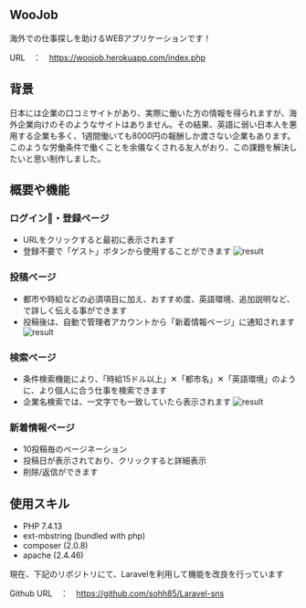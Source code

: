 ## WooJob
 
海外での仕事探しを助けるWEBアプリケーションです！

URL　：　https://woojob.herokuapp.com/index.php
 

 ## 背景
日本には企業の口コミサイトがあり、実際に働いた方の情報を得られますが、海外企業向けのそのようなサイトはありません。その結果、英語に弱い日本人を悪用する企業も多く、1週間働いても8000円の報酬しか渡さない企業もあります。このような労働条件で働くことを余儀なくされる友人がおり、この課題を解決したいと思い制作しました。


## 概要や機能

### ログイン・登録ページ
- URLをクリックすると最初に表示されます
- 登録不要で「ゲスト」ボタンから使用することができます
![result](https://user-images.githubusercontent.com/67961122/107377788-ae304a00-6b2e-11eb-8d76-1d3e6aaa3a1a.gif)


### 投稿ページ
- 都市や時給などの必須項目に加え、おすすめ度、英語環境、追加説明など、で詳しく伝える事ができます
- 投稿後は、自動で管理者アカウントから「新着情報ページ」に通知されます
![result](https://user-images.githubusercontent.com/67961122/107379880-b5585780-6b30-11eb-9f19-5ba4e27cb6f4.gif)


### 検索ページ
- 条件検索機能により、「時給15ドル以上」✕「都市名」✕「英語環境」のように、より個人に合う仕事を検索できます
- 企業名検索では、一文字でも一致していたら表示されます
![result](https://user-images.githubusercontent.com/67961122/107380253-0ff1b380-6b31-11eb-8536-3a680cefec96.gif)


### 新着情報ページ
- 10投稿毎のページネーション
- 投稿日が表示されており、クリックすると詳細表示
- 削除/返信ができます


## 使用スキル
 
* PHP 7.4.13
* ext-mbstring (bundled with php)
* composer (2.0.8)
* apache (2.4.46)


現在、下記のリポジトリにて、Laravelを利用して機能を改良を行っています

Github URL　：　https://github.com/sohh85/Laravel-sns